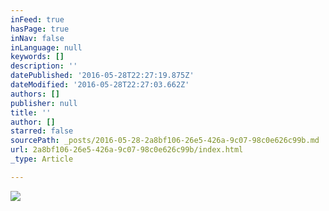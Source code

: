 ```yaml
---
inFeed: true
hasPage: true
inNav: false
inLanguage: null
keywords: []
description: ''
datePublished: '2016-05-28T22:27:19.875Z'
dateModified: '2016-05-28T22:27:03.662Z'
authors: []
publisher: null
title: ''
author: []
starred: false
sourcePath: _posts/2016-05-28-2a8bf106-26e5-426a-9c07-98c0e626c99b.md
url: 2a8bf106-26e5-426a-9c07-98c0e626c99b/index.html
_type: Article

---
```

![](https://the-grid-user-content.s3-us-west-2.amazonaws.com/12fb2781-36a5-4ace-88f3-17ef89f35d86.jpg)